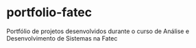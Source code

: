 # portfolio-fatec
Portfólio de projetos desenvolvidos durante o curso de Análise e Desenvolvimento de Sistemas na Fatec
